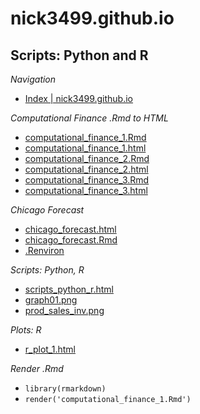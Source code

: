 # nick3499.github.io
## Scripts: Python and R
_Navigation_
 - [Index | nick3499.github.io](https://nick3499.github.io/)

_Computational Finance .Rmd to HTML_
 - [computational_finance_1.Rmd](https://github.com/nick3499/nick3499.github.io/blob/master/computational_finance_1.Rmd)
 - [computational_finance_1.html](https://github.com/nick3499/nick3499.github.io/blob/master/computational_finance_1.html)
 - [computational_finance_2.Rmd](https://github.com/nick3499/nick3499.github.io/blob/master/computational_finance_2.Rmd)
 - [computational_finance_2.html](https://github.com/nick3499/nick3499.github.io/blob/master/computational_finance_2.html)
 - [computational_finance_3.Rmd](https://github.com/nick3499/nick3499.github.io/blob/master/computational_finance_3.Rmd)
 - [computational_finance_3.html](https://github.com/nick3499/nick3499.github.io/blob/master/computational_finance_3.html)

_Chicago Forecast_
 - [chicago_forecast.html](https://nick3499.github.io/chicago_forecast.html)
 - [chicago_forecast.Rmd](https://github.com/nick3499/nick3499.github.io/blob/master/chicago_forecast.Rmd)
 - [.Renviron](https://github.com/nick3499/nick3499.github.io/blob/master/.Renviron)

_Scripts: Python, R_
 - [scripts_python_r.html](https://nick3499.github.io/scripts_python_r.html)
 - [graph01.png](https://github.com/nick3499/nick3499.github.io/blob/master/graph01.png)
 - [prod_sales_inv.png](https://github.com/nick3499/nick3499.github.io/blob/master/prod_sales_inv.png)

_Plots: R_
 - [r_plot_1.html](https://nick3499.github.io/r_plot_1.html)
 
_Render .Rmd_
 - `library(rmarkdown)`
 - `render('computational_finance_1.Rmd')`
